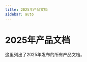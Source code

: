 ```yaml
---
title: 2025年产品文档
sidebar: auto
---
```


# 2025年产品文档

这里列出了2025年发布的所有产品文档。

<ProductList year="2025" /> 